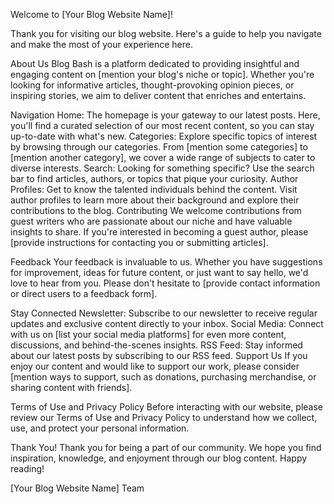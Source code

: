 Welcome to [Your Blog Website Name]!

Thank you for visiting our blog website. Here's a guide to help you navigate and make the most of your experience here.

About Us
Blog Bash is a platform dedicated to providing insightful and engaging content on [mention your blog's niche or topic]. Whether you're looking for informative articles, thought-provoking opinion pieces, or inspiring stories, we aim to deliver content that enriches and entertains.

Navigation
Home: The homepage is your gateway to our latest posts. Here, you'll find a curated selection of our most recent content, so you can stay up-to-date with what's new.
Categories: Explore specific topics of interest by browsing through our categories. From [mention some categories] to [mention another category], we cover a wide range of subjects to cater to diverse interests.
Search: Looking for something specific? Use the search bar to find articles, authors, or topics that pique your curiosity.
Author Profiles: Get to know the talented individuals behind the content. Visit author profiles to learn more about their background and explore their contributions to the blog.
Contributing
We welcome contributions from guest writers who are passionate about our niche and have valuable insights to share. If you're interested in becoming a guest author, please [provide instructions for contacting you or submitting articles].

Feedback
Your feedback is invaluable to us. Whether you have suggestions for improvement, ideas for future content, or just want to say hello, we'd love to hear from you. Please don't hesitate to [provide contact information or direct users to a feedback form].

Stay Connected
Newsletter: Subscribe to our newsletter to receive regular updates and exclusive content directly to your inbox.
Social Media: Connect with us on [list your social media platforms] for even more content, discussions, and behind-the-scenes insights.
RSS Feed: Stay informed about our latest posts by subscribing to our RSS feed.
Support Us
If you enjoy our content and would like to support our work, please consider [mention ways to support, such as donations, purchasing merchandise, or sharing content with friends].

Terms of Use and Privacy Policy
Before interacting with our website, please review our Terms of Use and Privacy Policy to understand how we collect, use, and protect your personal information.

Thank You!
Thank you for being a part of our community. We hope you find inspiration, knowledge, and enjoyment through our blog content. Happy reading!

[Your Blog Website Name] Team
